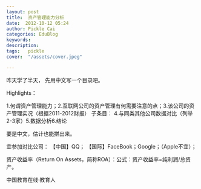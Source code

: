 ```yaml
---
layout: post  
title:  资产管理能力分析  
date:  2012-10-12 05:24  
author: Pickle Cai  
categories: EduBlog  
keywords: 
description:   
tags:	pickle   
cover:  "/assets/cover.jpeg"  

---  
```

    
昨天学了半天， 先用中文写一个目录吧。

Highlights：

1.何谓资产管理能力；2.互联网公司的资产管理有何需要注意的点；3.该公司的资产管理实况（根据2011-2012财报）    子条目：        4.与同类其他公司数据对比（列举2-3家）5.数据分析6.结论

要是中文，估计也能拼出来。

宜参加对比公司：  【中国】QQ；  【国际】FaceBook；Google；（Apple不宜）；

资产收益率（Return On Assets，简称ROA）：公式：资产收益率=纯利润/总资产。										

		    
 中国教育在线·教育人

